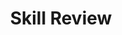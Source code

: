 ---
title: Skill Review

source:
- title: Common Core Basics
  subject: Social Studies
  chapter: 5
  toc_type: Lesson Review
  toc_number: 5.1
  pages: 184 - 189

questions:
  - excerpt: 1 
    text: >
      News about large businesses grabs most of the headlines. However, small businesses are an important part of the US economy. Generally speaking, a small business is a firm that employs fewer than 500 workers. In 2008, more than 99 percent of US businesses were small businesses. These small firms created about two-thirds of all new jobs. They also produced more than half of the country's output of nonfarm goods and services. Keeping small businesses healthy is important for US economic prosperity.
  - number: 1
    text: Find three supporting details in the passage. List the details in the space provided.  
    choice:
      - option: blank
    answer:
      - text: >
          Any three of the following:
          <br /><br />
          A. small businesses employ fewer than 500 workers<br />
          B. 99 percent of all US firms are small businesses<br />
          C. small businesses create two-thirds of new jobs<br />
          D. about half of the national output comes from small businesses
  - excerpt: 2, 3, 4, 5
    text: >
      <img src="-production-possibilities.png" class="responsive-img materialboxed" />
  - number: 2
    text: >
      How many sandwiches could Sam produce if all his resources are used to make sandwiches? On the PPC, which point shows this?
    choice:
      - option: blank
    answer:
      - text: 450 sandwiches; Point A
  - number: 3
    text: >
      At point D. how many sandwiches could Sam's Deli produce? How many subs?
    choice:
      - option: blank
    answer:
      - text: 150 sandwiches; 300 subs
  - number: 4
    text: >
      What is the opportunity cost at point B, stated in terms of sandwiches?
    choice:
      - option: blank
    answer:
      - text: 50 sandwiches; at Point B, Sam would be producing 50 fewer sandwiches than he could produce.
  - number: 5
    text: >
      What is the opportunity cost at point C, stated in terms of subs?
    choice:
      - option: blank
    answer:
      - text: 150 subs; at Point C, Sam would be producing 150 fewer subs than than he could produce.
        
layout: cc_review
---